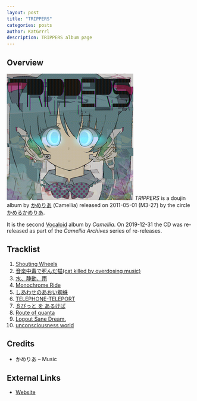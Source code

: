 ```yaml
---
layout: post
title: "TRIPPERS"
categories: posts
author: KatGrrrl
description: TRIPPERS album page
---
```


## Overview

![CTCD-002](/assets/images/camellia/albums/CTCD-002.png)
*TRIPPERS* is a doujin album by [かめりあ](/_articles/camellia.md) (Camellia) released on 2011-05-01 (M3-27) by the circle [かめるかめりあ](#).

It is the second [Vocaloid](https://en.wikipedia.org/wiki/Vocaloid) album by *Camellia*. On 2019-12-31 the CD was re-released as part of the *Camellia Archives* series of re-releases.

## Tracklist

1. [Shouting Wheels](#)
2. [音楽中毒で死んだ猫(cat killed by overdosing music)](#)
3. [水、静動、雨](#)
4. [Monochrome Ride](#)
5. [しあわせのあおい蜘蛛](#)
6. [TELEPHONE-TELEPORT](#)
7. [８びっと を あるけば](#)
8. [Route of quanta](#)
9. [Logout Sane Dream.](#)
10. [unconsciousness world](#)

## Credits

* かめりあ – Music

## External Links

* [Website](http://camtek.seesaa.net/article/192334171.html)
